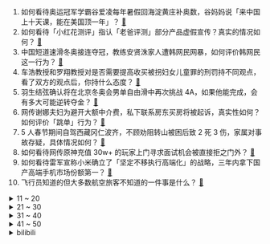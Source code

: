 1. 如何看待奥运冠军学霸谷爱凌每年暑假回海淀黄庄补奥数，谷妈妈说「来中国上十天课，能在美国顶一年」？ [:link:](https://www.zhihu.com/question/515350892)
2. 如何看待「小红花测评」指认「老爸评测」部分产品虚假宣传？真实的情况如何？ [:link:](https://www.zhihu.com/question/515022444)
3. 中国短道速滑冬奥接连夺冠，教练安贤洙家人遭韩网民网暴，如何评价韩网民这一行为？ [:link:](https://www.zhihu.com/question/515362397)
4. 车浩教授和罗翔教授对是否需要提高收买被拐妇女儿童罪的刑罚持不同观点，看了双方的观点后，你持什么态度？ [:link:](https://www.zhihu.com/question/515241997)
5. 羽生结弦确认将在北京冬奥会男单自由滑中再次挑战 4A，如果他能完成，会有多大可能逆转夺金？ [:link:](https://www.zhihu.com/question/515360679)
6. 网传谢娜夫妇为避开大额中介费，私下联系房东买房将被起诉，真实性如何？如何评价「跳单」行为？ [:link:](https://www.zhihu.com/question/515323003)
7. 5 人春节期间自驾西藏冈仁波齐，不顾劝阻转山被困后致 2 死 3 伤，家属对事故存疑，具体情况如何？ [:link:](https://www.zhihu.com/question/515217942)
8. 如何看待网传原神充值 30w+ 的玩家上门寻求面试机会被直接拒之门外？ [:link:](https://www.zhihu.com/question/515369463)
9. 如何看待雷军宣称小米确立了「坚定不移执行高端化」的战略，三年内拿下国产高端手机市场份额第一？ [:link:](https://www.zhihu.com/question/515403446)
10. 飞行员知道的但大多数航空旅客不知道的一件事是什么？ [:link:](https://www.zhihu.com/question/421317686)
<details>
<summary>11 ~ 20</summary>

11. 美媒称朱易摔倒后在中国社交媒体遭攻击，谷爱凌评论区回怼，如何看待此事？ [:link:](https://www.zhihu.com/question/515377446)
12. 从电影《四海》来看，韩寒的文艺和情怀为什么不管用了？跟《后会无期》相比差在哪？ [:link:](https://www.zhihu.com/question/514387100)
13. 如何看待有的公司没有招聘需求，求职网站却全年 365 天挂着招聘岗位？ [:link:](https://www.zhihu.com/question/497361115)
14. 夫妻各自管钱的家庭都过得怎么样了？ [:link:](https://www.zhihu.com/question/473838511)
15. 北野武羡慕北京冬奥会开幕式，并称「感觉日本没有策划能力」，反映了哪些问题？ [:link:](https://www.zhihu.com/question/515346772)
16. 入坑咖啡必须知道哪些事情？ [:link:](https://www.zhihu.com/question/373615082)
17. 如何看待万得向跳槽 B 站员工索赔 200 万二审失败，法院表示「竞业限制不应阻碍工程师再就业」？ [:link:](https://www.zhihu.com/question/515321509)
18. 中方回应「美国防部批准 1 亿美元对台军售」，称「将采取有力措施捍卫自身主权」，释放了哪些信号？ [:link:](https://www.zhihu.com/question/515323601)
19. 美国重启抗癌登月计划，承诺 25 年内将癌症死亡率减半，对此还有哪些值得关注？ [:link:](https://www.zhihu.com/question/514553174)
20. 江苏徐州公布 「丰县生育八孩女子」调查进展，纪委监察机关正对涉嫌失职人员调查，有哪些信息可以关注？ [:link:](https://www.zhihu.com/question/515264863)
</details>
<details>
<summary>21 ~ 30</summary>

21. 如果没有谷爱凌一样的原生家庭和资源背景，普通人家的孩子应该怎样去努力与进步？ [:link:](https://www.zhihu.com/question/514826564)
22. 短道速滑 1000 米决赛，武大靖碰任子威的手示意他往前冲，并卡住身后对手位置，如何评价这次团队战术？ [:link:](https://www.zhihu.com/question/515334651)
23. 媳妇要买20万的车，但是我觉得10万已经可以买不错的车，怎样劝都没用，怎么办？ [:link:](https://www.zhihu.com/question/514865763)
24. 春节高速免费最后一日，沪陕高速发生交通事故，车主无法下高速被收全程过路费，这样的收费方式合理吗？ [:link:](https://www.zhihu.com/question/515334809)
25. 《开端》中陶映红为什么非得拉上一车人陪死? [:link:](https://www.zhihu.com/question/513366563)
26. 台当局宣布将解禁日本福岛等五县食品，原因是什么？将产生哪些影响？ [:link:](https://www.zhihu.com/question/515334070)
27. 公司就我一个员工，我真的很累，但是小城市找工作很困难，要不要辞职? [:link:](https://www.zhihu.com/question/514475436)
28. 如何看待《英雄联盟》「水晶先锋」斯卡纳即将重做？ [:link:](https://www.zhihu.com/question/514898894)
29. 我是个大学生，为什么我省吃俭用省下来四百给她买了一根口红，她还要嫌弃我舍不得？ [:link:](https://www.zhihu.com/question/515241325)
30. B 站回应武汉员工过年加班猝死，B 站称「猝死员工未存在加班等情况」，这究竟是怎么回事？ [:link:](https://www.zhihu.com/question/515191099)
</details>
<details>
<summary>31 ~ 40</summary>

31. 印度、美国被疫情折腾的够呛，这两国家喊了很长时间医疗系统崩溃了，这都快两年了，这两国家为何还好好的？ [:link:](https://www.zhihu.com/question/514804499)
32. 为什么人类只有头上长厚重的毛发，而猴子是全身都有。这样进化的意义是什么？ [:link:](https://www.zhihu.com/question/514994836)
33. 如何忘掉一个自己很喜欢的女生? [:link:](https://www.zhihu.com/question/515329591)
34. 如何看待浙江卫健委调查 3 岁以下婴幼儿养育成本：「每月补贴 1000 元你愿意生二胎或三胎吗」？ [:link:](https://www.zhihu.com/question/515211233)
35. 高中值得回忆还是初中值得回忆？ [:link:](https://www.zhihu.com/question/511308549)
36. 有什么让你们收藏了很久的文案？ [:link:](https://www.zhihu.com/question/505766539)
37. 你放下那个人，用了多久？ [:link:](https://www.zhihu.com/question/459105986)
38. 有没有好看的古代言情小说啊？ [:link:](https://www.zhihu.com/question/319433271)
39. 有没有半个小时左右就能看完的短篇虐文？ [:link:](https://www.zhihu.com/question/488786038)
40. 因为旅行分手了，是我的问题吗？ [:link:](https://www.zhihu.com/question/515329713)
</details>
<details>
<summary>41 ~ 50</summary>

41. 分手两个月了，一直走不出来，现在过年完全没有心思出门玩，一个人待在家里胡思乱想怎么办? [:link:](https://www.zhihu.com/question/514720374)
42. 如果，现在的你只剩一个月的生命，你会做什么？从容面对，还是一蹶不振？ [:link:](https://www.zhihu.com/question/511841862)
43. 加拿大防疫新规引发抗议示威，首都渥太华进入紧急状态，事态为何会发展到这一步？ [:link:](https://www.zhihu.com/question/515164832)
44. 如何评价 2199 元起的荣耀 60 SE？值得入手吗？ [:link:](https://www.zhihu.com/question/515325731)
45. 结婚该选择爱你的人还是你爱的人？ [:link:](https://www.zhihu.com/question/510174906)
46. 你在管理上遇到过的最大矛盾是什么？ [:link:](https://www.zhihu.com/question/513601027)
47. 有没有办法让 HE (Happy Ending) 具有 BE (Bad Ending) 的冲击感？ [:link:](https://www.zhihu.com/question/372047206)
48. 2022 北京冬奥会花样滑冰团体赛男子单人滑短节目陈巍排名第一，金博洋第 6，如何评价本场比赛？ [:link:](https://www.zhihu.com/question/514690620)
49. 有什么良心推荐的男生水乳吗？ [:link:](https://www.zhihu.com/question/383021656)
50. 由于我个人原因，向公司提出离职，有什么补偿吗？ [:link:](https://www.zhihu.com/question/510264592)
</details><details>
<summary>bilibili</summary>

1. 台湾女孩自愿拍视频澄清，没有被威胁，请大家积极配合 [:link:](//www.bilibili.com/video/BV1MS4y1G7VG)
2. 【王濛】刚下解说台 真当我不上B站吗 [:link:](//www.bilibili.com/video/BV1Km4y1Z79p)
3. 我用烟花复刻了奥运五环【原神】 [:link:](//www.bilibili.com/video/BV1kP4y1A71x)
4. (挑战)不要相信视频里的每一句话 [:link:](//www.bilibili.com/video/BV1Mr4y1h7wZ)
5. 春节来了，我却在跟陌生韩国妹妹搞网恋？？【国际连线究极尬聊网恋篇】 [:link:](//www.bilibili.com/video/BV1Jr4y1h7RA)
6. “这人喊这么大声一定不太会短道速滑吧？” [:link:](//www.bilibili.com/video/BV1LP4y1P73q)
7. 让我看看，谁还没听过王濛的沉浸式解说！ [:link:](//www.bilibili.com/video/BV1FZ4y1o72w)
8. 大家好，我是钉宫理惠，正式开设B站账号啦！给大家拜年了！ [:link:](//www.bilibili.com/video/BV1MZ4y1o7zZ)
9. 它，今年春节档最被低估的电影！ [:link:](//www.bilibili.com/video/BV1HT4y1C7B5)
10. 惊天逆转+绝杀！中国女足亚洲杯夺冠！我们是冠军！ [:link:](//www.bilibili.com/video/BV1A3411J7BN)
<details>
<summary>11 ~ 20</summary>

11. 有钱能使鬼推磨 [:link:](//www.bilibili.com/video/BV1uq4y1b7V4)
12. 我为什么认为《奇迹·笨小孩》是鸡肋电影 [:link:](//www.bilibili.com/video/BV11Y41157G6)
13. 刺激！当消防员请社牛up吃饭，45秒收拾得当场自闭… [:link:](//www.bilibili.com/video/BV1x34y1y7GS)
14. 感谢300关注 跳个舞 [:link:](//www.bilibili.com/video/BV1CR4y1j7bY)
15. 全世界都在喊退钱！ [:link:](//www.bilibili.com/video/BV1jq4y1b7Qf)
16. 【陈虹伊入驻】冰上的火苗烧到B站来了！ [:link:](//www.bilibili.com/video/BV1V44y1W7Y7)
17. 央  视  配  音 [:link:](//www.bilibili.com/video/BV1wb4y177Ew)
18. 钟离单曲《璃月》——魔神战争时期珍贵影像露出 [:link:](//www.bilibili.com/video/BV1UP4y1A7uQ)
19. 我替你们问了一下我家狗子今年旺不旺…… [:link:](//www.bilibili.com/video/BV1gS4y1G7sW)
20. 春节假期，博弈不停！ [:link:](//www.bilibili.com/video/BV1634y1y7tg)
</details>
<details>
<summary>21 ~ 30</summary>

21. 《明日方舟》全新故事「阴云火花」活动宣传PV [:link:](//www.bilibili.com/video/BV1NS4y1G7C9)
22. 我必须立刻链接【水无月菌】 [:link:](//www.bilibili.com/video/BV14S4y1C7cf)
23. 卧槽卧槽！！难怪解说破音了好几次！ [:link:](//www.bilibili.com/video/BV1va411273D)
24. 【 时代少年团】TNT春节太闹腾2022之楼来美闭幕式颁奖典礼 [:link:](//www.bilibili.com/video/BV1XY41157cC)
25. 猪柳蛋：今天，我站着也要把钱挣了！ [:link:](//www.bilibili.com/video/BV1JZ4y1o7Rk)
26. 广东人过年最开心的事 [:link:](//www.bilibili.com/video/BV1Hu411d7iD)
27. 虎年摸虎头，万事不用愁(￣▽￣) [:link:](//www.bilibili.com/video/BV1QR4y1j7sq)
28. 今天踢到铁板了，万万没想到，就是在树德宁夏的人群中多看了一眼，竟然逮到了一位大神 [:link:](//www.bilibili.com/video/BV1e44y1W7sM)
29. 过度装饰线性灯、避重就轻忽悠人，竟然还有几百万赞？ [:link:](//www.bilibili.com/video/BV1ZS4y1V7fb)
30. 我剪的这个平头怎么说？？？ [:link:](//www.bilibili.com/video/BV1mm4y1o79Y)
</details>
<details>
<summary>31 ~ 40</summary>

31. 00后小伙子半夜灵感爆发当场编出的音乐听起来是怎么样的？ [:link:](//www.bilibili.com/video/BV1M3411Y7a2)
32. “我提现成功了” [:link:](//www.bilibili.com/video/BV1eS4y1k7xk)
33. 隔行如隔山——王濛花滑似作法&羽生结弦短道平地摔 [:link:](//www.bilibili.com/video/BV1Ga411y7yf)
34. 乘客要求网约车司机开点音乐，下一秒氛围炸裂 [:link:](//www.bilibili.com/video/BV1V5411f7Fr)
35. 4K高清变装丨网络冷门变装视频鉴赏 [:link:](//www.bilibili.com/video/BV1n3411a7BU)
36. 探访印度诗人泰戈尔故居。 [:link:](//www.bilibili.com/video/BV1b5411f746)
37. 2022冬奥会俄罗斯队吉祥物 [:link:](//www.bilibili.com/video/BV1PZ4y1o7zW)
38. “所以我放弃了钻头” [:link:](//www.bilibili.com/video/BV1Ga411y7Vv)
39. 噼 里 啪 啦 [:link:](//www.bilibili.com/video/BV1cS4y1G7dy)
40. 十年前我用粗鄙之语侮辱了这款游戏 [:link:](//www.bilibili.com/video/BV1Xq4y187JF)
</details>
<details>
<summary>41 ~ 50</summary>

41. 一切顺利！花滑运动员千金的北京冬奥清晨记录 [:link:](//www.bilibili.com/video/BV1Eb4y177mU)
42. 【原神手书】卖火柴的刻晴 [:link:](//www.bilibili.com/video/BV1yS4y1k72p)
43. 中国观众对尊重中国的运动员从不吝啬掌声. [:link:](//www.bilibili.com/video/BV1iF411J7Y3)
44. 用各国口音读冰墩墩、雪容融 [:link:](//www.bilibili.com/video/BV175411f7nH)
45. 冬奥选手逐渐国伟化，已出现“人传人”现象，就差龙吸水了 [:link:](//www.bilibili.com/video/BV14q4y1b7Ro)
46. 敢 怒 不 敢 言 [:link:](//www.bilibili.com/video/BV1jL4y1s7X1)
47. 为什么全是美女？ [:link:](//www.bilibili.com/video/BV19F411J7qc)
48. 🕶️老谋子真是太懂中国式浪漫了 [:link:](//www.bilibili.com/video/BV1KZ4y1o7pm)
49. 当你周围没有中国人 [:link:](//www.bilibili.com/video/BV1T44y1H7fX)
50. 我也不是故意要和人飙车的 [:link:](//www.bilibili.com/video/BV1EL4y1s7mp)
</details>
<details>
<summary>51 ~ 60</summary>

51. 跳绳，但监督者是AI。 [:link:](//www.bilibili.com/video/BV1gb4y177Xc)
52. 这不是特效！军人小哥回家过年，老父亲的心都碎了！ [:link:](//www.bilibili.com/video/BV1qu411d7B6)
53. 创多项历史！谷爱凌！冠军！ [:link:](//www.bilibili.com/video/BV13r4y1h7jP)
54. 云堇踢枪真人版(目前cos里最接近的？) [:link:](//www.bilibili.com/video/BV1Yu411d7A5)
55. 如何巧妙利用一面镜子，拍出创意大片! [:link:](//www.bilibili.com/video/BV1eq4y1b7HG)
56. 他俩好像知道自己很可爱！！！ [:link:](//www.bilibili.com/video/BV1sq4y1b77m)
57. 外国女婿在中国怎么过年！女子老公连续9年正装出席，劝都劝不听 [:link:](//www.bilibili.com/video/BV1X3411E7HK)
58. 精致生活的小肥啾，过年全家挤炕头。 [:link:](//www.bilibili.com/video/BV1GZ4y1o7nc)
59. 我的眼睛就是尺 [:link:](//www.bilibili.com/video/BV1u5411f72q)
60. 韩国人夺冠，却挥舞着俄罗斯国旗，没想到是被自己国家抛弃了！ [:link:](//www.bilibili.com/video/BV1xZ4y1o7Y2)
</details>
<details>
<summary>61 ~ 70</summary>

61. 二十二岁的我还要和亲戚睡同一张床 [:link:](//www.bilibili.com/video/BV1AZ4y1o7c8)
62. 全程干货！我们如何才能赚很多很多钱？ [:link:](//www.bilibili.com/video/BV1gL4y1s7c7)
63. 谁能不爱王濛？冬奥会上的中国短道速滑奇迹 [:link:](//www.bilibili.com/video/BV1Aa411y7dA)
64. 【配音】这就是网友眼中的国际顶流？ [:link:](//www.bilibili.com/video/BV1xF411J7b1)
65. 恐 怖 生 存 3 [:link:](//www.bilibili.com/video/BV1nT4y1C7WQ)
66. 赌赢了脱单，赌输了…… [:link:](//www.bilibili.com/video/BV1FR4y177mu)
67. 领取“冰墩墩”不用抢！100%拿到“冰墩墩”的方式曝光 >> [:link:](//www.bilibili.com/video/BV18F411J7dr)
68. 嫉妒让猫面目全非！ [:link:](//www.bilibili.com/video/BV1YS4y1k7wx)
69. 真  •  起  风  了 [:link:](//www.bilibili.com/video/BV193411E7Cp)
70. 【老胡】如何种植挖掘机？ [:link:](//www.bilibili.com/video/BV1tq4y1b7uC)
</details>
<details>
<summary>71 ~ 80</summary>

71. 优雅永不过时 [:link:](//www.bilibili.com/video/BV1vY41157sM)
72. 俩字：女足赢了 [:link:](//www.bilibili.com/video/BV1xq4y1b7qJ)
73. 怂怂的小猫咪是这样的，被人碰一下就会投降 [:link:](//www.bilibili.com/video/BV1KT4y1C7aE)
74. 9岁小孩的墓里堆满200件国宝，却没人敢盗？ [:link:](//www.bilibili.com/video/BV1PS4y1175J)
75. 退钱哥直播（女足亚洲杯夺冠时刻） [:link:](//www.bilibili.com/video/BV1eS4y157u8)
76. 【羽生结弦】用最乖的脸放最狠的话～ [:link:](//www.bilibili.com/video/BV1b44y1W79R)
77. 治愈强迫症 [:link:](//www.bilibili.com/video/BV1Mb4y177oy)
78. 【羽生结弦】l他来了！哮喘征服者·被央视选中的男人！魅力100s！ [:link:](//www.bilibili.com/video/BV1544y1W7kh)
79. 救命，原来国家真的会分配对象！青梅竹马十六年！小说照进现实！这谁还能不磕？！ [:link:](//www.bilibili.com/video/BV1444y1W7aL)
80. 撒贝宁：如果有狙击手要干掉我，我是跑直线还是跑S线？ [:link:](//www.bilibili.com/video/BV1BT4y1C7MR)
</details>
<details>
<summary>81 ~ 90</summary>

81. “金牌是你的宝贝，你是我的宝贝” [:link:](//www.bilibili.com/video/BV1rP4y1A7iX)
82. 反杀！故意带男友去电竞酒店！再偷偷把爸妈带过去站他身后… [:link:](//www.bilibili.com/video/BV1w34y117ef)
83. 当5名「胆小鬼」尝试逃离阴间下水道！？ [:link:](//www.bilibili.com/video/BV1jL4y1s7AW)
84. 1块钱就能做好的酱汤面，没钱也可以好好吃饭！ [:link:](//www.bilibili.com/video/BV1AY411L7Az)
85. 笑死！王濛唠嗑式解说！那一刻，我以为她在春晚！被短道速滑耽误的段子手！ [:link:](//www.bilibili.com/video/BV1Ub4y1j7et)
86. 我也不想嘴角上扬，可是他好像在看我哎！！【羽生结弦】 [:link:](//www.bilibili.com/video/BV1T5411f7pM)
87. 中国首金诞生 看王濛解说短道速滑有多好笑：“我的眼睛就是尺！” [:link:](//www.bilibili.com/video/BV1P3411J7HS)
88. ⚡ 到 底 有 啥 用 啊 这 ⚡ [:link:](//www.bilibili.com/video/BV1QY41157KU)
89. 当我们的「头发」可以合成「强力武器」？？ [:link:](//www.bilibili.com/video/BV14a411y7LQ)
90. 善意 欺骗 渔翁得利 [:link:](//www.bilibili.com/video/BV1Mm4y1Z7QX)
</details>
<details>
<summary>91 ~ 100</summary>

91. 我找老丈人要红包 我也没想到他会这么对我 [:link:](//www.bilibili.com/video/BV1hq4y1b7cb)
92. 《原神》剧情CM短片 [:link:](//www.bilibili.com/video/BV1xa411y71j)
93. 学会撒娇后把男朋友“高兴”坏了 [:link:](//www.bilibili.com/video/BV11F411J7RF)
94. 梅花发簪 [:link:](//www.bilibili.com/video/BV11S4y1k7Rp)
95. 足球能在女儿心中埋下种子吗？ [:link:](//www.bilibili.com/video/BV1b5411f7ow)
96. 如何回答相亲中的问题？ [:link:](//www.bilibili.com/video/BV1hu411d7TH)
97. 9位画师联评: 不同水平的画都值多少钱?【业内点评01】 [:link:](//www.bilibili.com/video/BV1yb4y1j7UH)
98. 玩电脑的时候，猫咪喜欢打扰怎么办？ [:link:](//www.bilibili.com/video/BV1PY411L7by)
99. 女足赢完日本，赢韩国，这不是骂人吗？【海有戏】 [:link:](//www.bilibili.com/video/BV1au411d7C2)
100. 【随机挑战】法国人的足球技能怎么样？ [:link:](//www.bilibili.com/video/BV1L44y1W7vu)
</details></details>